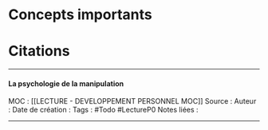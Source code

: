 


# Concepts importants

# Citations 



***
#### La psychologie de la manipulation
MOC : [[LECTURE - DEVELOPPEMENT PERSONNEL MOC]]
Source : 
Auteur : 
Date de création : 
Tags : #Todo #LectureP0 
Notes liées :
***